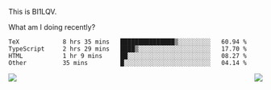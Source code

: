 This is BI1LQV.

What am I doing recently?

<!--START_SECTION:waka-->

```text
TeX            8 hrs 35 mins   ███████████████▒░░░░░░░░░   60.94 %
TypeScript     2 hrs 29 mins   ████▒░░░░░░░░░░░░░░░░░░░░   17.70 %
HTML           1 hr 9 mins     ██░░░░░░░░░░░░░░░░░░░░░░░   08.27 %
Other          35 mins         █░░░░░░░░░░░░░░░░░░░░░░░░   04.14 %
```

<!--END_SECTION:waka-->
<img align="right" src="https://github-readme-stats.vercel.app/api?username=bi1lqv&show_icons=true&count_private=true">

<img src="https://metrics.lecoq.io/bi1lqv?template=classic&base.activity=0&base.community=0&base.repositories=0&base.metadata=0&isocalendar=1&base=header%2C%20activity%2C%20community%2C%20repositories%2C%20metadata&base.indepth=false&base.hireable=false&isocalendar=false&isocalendar.duration=full-year&config.timezone=Asia%2FShanghai">
